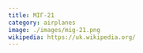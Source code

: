 ```yaml
---
title: МІГ-21
category: airplanes
image: ./images/mig-21.png
wikipedia: https://uk.wikipedia.org/
---
```

